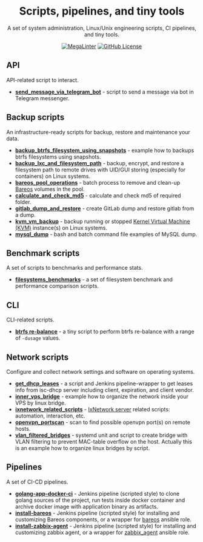 <!-- markdownlint-disable MD033 MD041 -->

<!-- docs-ci-cut-begin -->
<div align='center'>

# Scripts, pipelines, and tiny tools

A set of system administration, Linux/Unix engineering scripts, CI pipelines, and tiny tools.
<!-- markdown-link-check-disable -->
[![MegaLinter](https://github.com/alexanderbazhenoff/scripts-pipelines-and-tiny-tools/actions/workflows/mega-linter.yml/badge.svg?branch=master)](https://megalinter.io/)
[![GitHub License](https://img.shields.io/github/license/alexanderbazhenoff/scripts-pipelines-and-tiny-tools)](LICENSE)
<!-- markdown-link-check-enable -->
</div>

## API

API-related script to interact.

- [**send_message_via_telegram_bot**](api/send_message_via_telegram_bot/README.md) - script to send a message via bot in
  Telegram messenger.

## Backup scripts

An infrastructure-ready scripts for backup, restore and maintenance your data.

- [**backup_btrfs_filesystem_using_snapshots**](backup/backup_btrfs_using_snapshot/README.md) - example how to backups
  btrfs filesystems using snapshots.
- [**backup_lxc_and_filesystem_path**](backup/backup_lxc_and_filesystem_path/README.md) - backup, encrypt, and restore a
  filesystem path to remote drives with UID/GUI storing (especially for containers) on Linux systems.
- [**bareos_pool_operations**](backup/bareos_pool_operations/README.md) - batch process to remove and clean-up
  [Bareos](https://www.bareos.com/) volumes in the pool.
- [**calculate_and_check_md5**](backup/calculate_and_check_md5) - calculate and check md5 of required folder.
- [**gitlab_dump_and_restore**](backup/gitlab_dump_and_restore/README.md) - create GitLab dump and restore gitlab from a
  dump.
- [**kvm_vm_backup**](backup/kvm_vm_backup/README.md) - backup running or stopped
[Kernel Virtual Machine (KVM)](https://www.linux-kvm.org/page/Main_Page) instance(s) on Linux systems.
- [**mysql_dump**](backup/mysql_dump/README.md) - bash and batch command file examples of MySQL dump.

## Benchmark scripts

A set of scripts to benchmarks and performance stats.

- [**filesystems_benchmarks**](benchmark/filesystems_benchmarks/README.md) - a set of filesystem benchmark and
  performance comparison scripts.

## CLI

CLI-related scripts.

- [**btrfs re-balance**](cli/btrfs_rebalance/README.md) - a tiny script to perform btrfs re-balance with a range of
  `-dusage` values.

## Network scripts

Configure and collect network settings and software on operating systems.

- [**get_dhcp_leases**](network/get_dhcpd_leases/README.md) - a script and Jenkins pipeline-wrapper to get leases info
  from isc-dhcp server including client, expiration, and client vendor.
- [**inner_vps_bridge**](network/inner_vps_bridge/README.md) - example how to organize the network inside your VPS by
  linux bridge.
- [**ixnetwork_related_scripts**](network/ixnetwork_related_scripts/README.md) -
  [IxNetwork server](https://support.ixiacom.com/version/ixnetwork-916) related scripts: automation, interaction, etc.
- [**openvpn_portscan**](network/openvpn_portscan/README.md) - scan to find possible openvpn port(s) on remote hosts.
- [**vlan_filtered_bridges**](network/vlan_filtered_bridges/README.md) - systemd unit and script to create bridge with
  VLAN filtering to prevent MAC-table overflow on the host. Actually this is an example how to organize linux bridges by
  script.

## Pipelines

A set of CI-CD pipelines.

- [**golang-app-docker-ci**](pipelines/golang-app-docker-ci/README.md) - Jenkins pipeline (scripted style) to clone golang
  sources of the project, run tests inside docker container and archive docker image with application binary as
  artifacts.
- [**install-bareos**](pipelines/install-bareos/README.md) - Jenkins pipeline (scripted style) for installing and customizing
  Bareos components, or a wrapper for
  [bareos](https://github.com/alexanderbazhenoff/ansible-collection-linux/tree/main/roles/bareos) ansible role.
- [**install-zabbix-agent**](pipelines/install-zabbix-agent/README.md) - Jenkins pipeline (scripted style) for installing and
  customizing zabbix agent, or a wrapper for
  [zabbix_agent](https://github.com/alexanderbazhenoff/ansible-collection-linux/tree/main/roles/zabbix_agent)
  ansible role.
